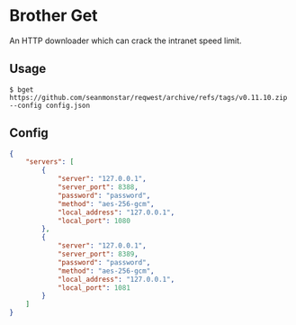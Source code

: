 # Brother Get

An HTTP downloader which can crack the intranet speed limit.

## Usage

```
$ bget https://github.com/seanmonstar/reqwest/archive/refs/tags/v0.11.10.zip --config config.json
```


## Config

```json
{
    "servers": [
        {
            "server": "127.0.0.1",
            "server_port": 8388,
            "password": "password",
            "method": "aes-256-gcm",
            "local_address": "127.0.0.1",
            "local_port": 1080
        },
        {
            "server": "127.0.0.1",
            "server_port": 8389,
            "password": "password",
            "method": "aes-256-gcm",
            "local_address": "127.0.0.1",
            "local_port": 1081
        }
    ]
}

```

            
